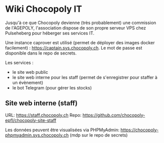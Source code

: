 # Wiki Chocopoly IT

Jusqu'à ce que Chocopoly devienne (très probablement) une commission de l'AGEPOLY, l'association dispose de son propre serveur VPS chez Pulseheberg pour héberger ses services IT.

Une instance caprover est utilisé (permet de déployer des images docker facilement) : https://captain.sys.chocopoly.ch. Le mot de passe est disponible dans le repo de secrets.

Les services :
* le site web public
* le site web interne pour les staff (permet de s'enregistrer pour staffer à un évènement)
* le bot Telegram (pour gérer les stocks)

## Site web interne (staff)

URL: https://staff.chocopoly.ch
Repo: https://github.com/chocopoly-epfl/chocopoly-site-staff

Les données peuvent être visualisées via PHPMyAdmin: https://chocopoly-phpmyadmin.sys.chocopoly.ch (mdp sur le repo de secrets)
